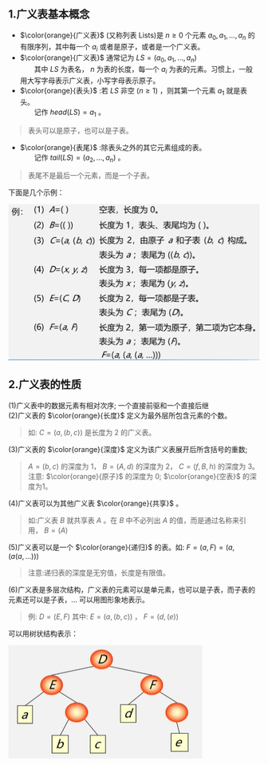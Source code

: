 ## 1.广义表基本概念
- $\color{orange}{广义表}$ (又称列表 Lists)是 $n≥0$ 个元素 ${a}_ {0},{a}_ {1},...,{a}_ {n}$ 的有限序列，其中每一个 ${a}_ {i}$ 或者是原子，或者是一个广义表。  
- $\color{orange}{广义表}$ 通常记为  $LS = ({a}_ {0},{a}_ {1},...,{a}_ {n})$  
　　其中 $LS$ 为表名， $n$ 为表的长度，每一个 ${a}_ {i}$ 为表的元素。习惯上，一般用大写字母表示广义表，小写字母表示原子。
- $\color{orange}{表头}$ :若 $LS$ 非空 $(n≥1)$ ，则其第一个元素 ${a}_ {1}$ 就是表头。  
　　记作 $head(LS)= {a}_ {1}$ 。
>表头可以是原子，也可以是子表。

- $\color{orange}{表尾}$ :除表头之外的其它元素组成的表。  
　　记作 $tail(LS)= ({a}_ {2},...,{a}_ {n})$ 。  
>表尾不是最后一个元素，而是一个子表。

下面是几个示例：  
<div><img src="./images/广义表示例.png"></div>  

## 2.广义表的性质
(1)广义表中的数据元素有相对次序; 一个直接前驱和一个直接后继  
(2)广义表的 $\color{orange}{长度}$ 定义为最外层所包含元素的个数。  
>如: $C=(a,(b,c))$ 是长度为 2 的广义表。

(3)广义表的 $\color{orange}{深度}$ 定义为该广义表展开后所含括号的重数;  
> $A=(b, c)$ 的深度为 1， $B=(A, d)$ 的深度为 2， $C=(f, B, h)$ 的深度为 3。  
>注意: $\color{orange}{原子}$ 的深度为 0; $\color{orange}{空表}$ 的深度为1。  

(4)广义表可以为其他广义表 $\color{orange}{共享}$ 。  
>如:广义表 $B$ 就共享表 $A$ 。在 $B$ 中不必列出 $A$ 的值，而是通过名称来引用， $B=(A)$

(5)广义表可以是一个 $\color{orange}{递归}$ 的表。如: $F=(a, F)=(a,(a(a, ...)))$   
>注意:递归表的深度是无穷值，长度是有限值。

(6)广义表是多层次结构，广义表的元素可以是单元素，也可以是子表，而子表的元素还可以是子表，…  可以用图形象地表示。  
>例: $D=(E, F)$ 其中: $E=(a,(b,c))$ ， $F=(d,(e))$

可以用树状结构表示：  
<div><img src="./images/广义表图形示例.png"></div>  
